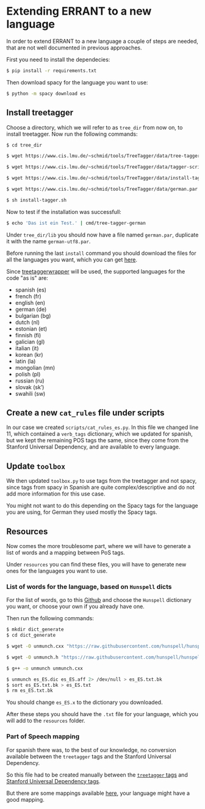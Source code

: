 # Extending ERRANT to a new language
In order to extend ERRANT to a new language a couple of steps are needed, that are not well documented in previous approaches.

First you need to install the dependecies:
```bash
$ pip install -r requirements.txt
```

Then download spacy for the language you want to use:
```bash
$ python -m spacy download es
```

## Install treetagger
Choose a directory, which we will refer to as `tree_dir` from now on, to install treetagger.
Now run the following commands:

```bash
$ cd tree_dir
```
```bash
$ wget https://www.cis.lmu.de/~schmid/tools/TreeTagger/data/tree-tagger-MacOSX-3.2.3.tar.gz
```
```bash
$ wget https://www.cis.lmu.de/~schmid/tools/TreeTagger/data/tagger-scripts.tar.gz
```
```bash
$ wget https://www.cis.lmu.de/~schmid/tools/TreeTagger/data/install-tagger.sh
```
```bash
$ wget https://www.cis.lmu.de/~schmid/tools/TreeTagger/data/german.par.gz
```
```bash
$ sh install-tagger.sh 
```

Now to test if the installation was successfull:
```bash
$ echo 'Das ist ein Test.' | cmd/tree-tagger-german
```

Under `tree_dir/lib` you should now have a file named `german.par`, duplicate it with the name `german-utf8.par`.

Before running the last `install` command you should download the files for all the languages you want, which you can get [here](https://www.cis.lmu.de/~schmid/tools/TreeTagger/#parfiles).

Since [treetaggerwrapper](https://treetaggerwrapper.readthedocs.io/en/latest/) will be used, the supported languages for the code "as is" are:
* spanish (es)
* french (fr)
* english (en)
* german (de)
* bulgarian (bg)
* dutch (nl)
* estonian (et)
* finnish (fi)
* galician (gl)
* italian (it)
* korean (kr)
* latin (la)
* mongolian (mn)
* polish (pl)
* russian (ru)
* slovak (sk’)
* swahili (sw)

## Create a new `cat_rules` file under scripts
In our case we created `scripts/cat_rules_es.py`.
In this file we changed line 11, which contained a `verb_tags` dictionary, which we updated for spanish, but we kept the remaining POS tags the same, since they come from the Stanford Universal Dependency, and are available to every language.

## Update `toolbox`
We then updated `toolbox.py` to use tags from the treetagger and not spacy, since tags from spacy in Spanish are quite complex/descriptive and do not add more information for this use case.

You might not want to do this depending on the Spacy tags for the language you are using, for German they used mostly the Spacy tags.

## Resources
Now comes the more troublesome part, where we will have to generate a list of words and a mapping between PoS tags.

Under `resources` you can find these files, you will have to generate new ones for the languages you want to use.

### List of words for the language, based on  `Hunspell` dicts
For the list of words, go to this [Github](https://github.com/wooorm/dictionaries/tree/main/dictionaries) and choose the `Hunspell` dictionary you want, or choose your own if you already have one.

Then run the following commands:
```bash
$ mkdir dict_generate
$ cd dict_generate
```

```bash
$ wget -O unmunch.cxx "https://raw.githubusercontent.com/hunspell/hunspell/master/src/tools/unmunch.cxx"
```

```bash
$ wget -O unmunch.h "https://raw.githubusercontent.com/hunspell/hunspell/master/src/tools/unmunch.h"
```

```bash
$ g++ -o unmunch unmunch.cxx
```

```bash
$ unmunch es_ES.dic es_ES.aff 2> /dev/null > es_ES.txt.bk
$ sort es_ES.txt.bk > es_ES.txt
$ rm es_ES.txt.bk
```

You should change `es_ES.x` to the dictionary you downloaded.

After these steps you should have the `.txt` file for your language, which you will add to the `resources` folder.

### Part of Speech mapping
For spanish there was, to the best of our knowledge, no conversion available between the `treetagger` tags and the Stanford Universal Dependency.

So this file had to be created manually between the [`treetagger` tags](https://www.sketchengine.eu/spanish-treetagger-part-of-speech-tagset/) and [Stanford Universal Dependency tags](https://universaldependencies.org/u/pos/).

But there are some mappings available [here](https://universaldependencies.org/tagset-conversion/), your language might have a good mapping.

